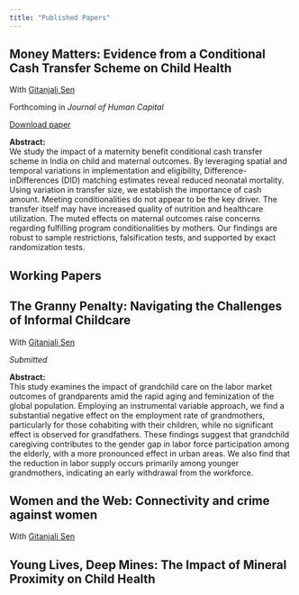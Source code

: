 ```yaml
---
title: "Published Papers"
---
```


##  Money Matters: Evidence from a Conditional Cash Transfer Scheme on Child Health 
With [Gitanjali Sen](https://scholar.google.com/citations?user=bbFIXNgAAAAJ&hl=en) 

Forthcoming in *Journal of Human Capital*

[Download paper](https://papers.ssrn.com/sol3/papers.cfm?abstract_id=4877346)

**Abstract:**  
We study the impact of a maternity benefit conditional cash transfer scheme in India on child and maternal outcomes. By leveraging spatial and temporal variations in implementation and eligibility, Difference-inDifferences (DID) matching estimates reveal reduced neonatal mortality. Using variation in transfer size, we establish the importance of cash amount. Meeting conditionalities do not appear to be the key driver. The transfer itself may have increased quality of nutrition and healthcare utilization. The muted effects on maternal outcomes raise concerns regarding fulfilling program conditionalities by mothers. Our findings are robust to sample restrictions, falsification tests, and supported by exact randomization tests.

Working Papers
-----------

##  The Granny Penalty: Navigating the Challenges of Informal Childcare  

With [Gitanjali Sen](https://scholar.google.com/citations?user=bbFIXNgAAAAJ&hl=en) 

*Submitted*

**Abstract:**  
This study examines the impact of grandchild care on the labor market outcomes of grandparents amid the rapid aging and feminization of the global population. Employing an instrumental variable approach, we find a substantial negative effect on the employment rate of grandmothers, particularly for those cohabiting with their children, while no significant effect is observed for grandfathers. These findings suggest that grandchild caregiving contributes to the gender gap in labor force participation among the elderly, with a more pronounced effect in urban areas. We also find that the reduction in labor supply occurs primarily among younger grandmothers, indicating an early withdrawal from the workforce.

##  Women and the Web: Connectivity and crime against women

With [Gitanjali Sen](https://scholar.google.com/citations?user=bbFIXNgAAAAJ&hl=en) 

##  Young Lives, Deep Mines: The Impact of Mineral Proximity on Child Health 



